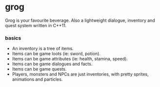 grog
====

Grog is your favourite beverage. Also a lightweight dialogue, inventory and quest system written in C++11.

### basics

- An inventory is a tree of items.
- Items can be game loots (ie: sword, potion).
- Items can be game attributes (ie: health, stamina, speed).
- Items can be game dialogues and facts.
- Items can be game quests.
- Players, monsters and NPCs are just inventories, with pretty sprites, animations and particles.
